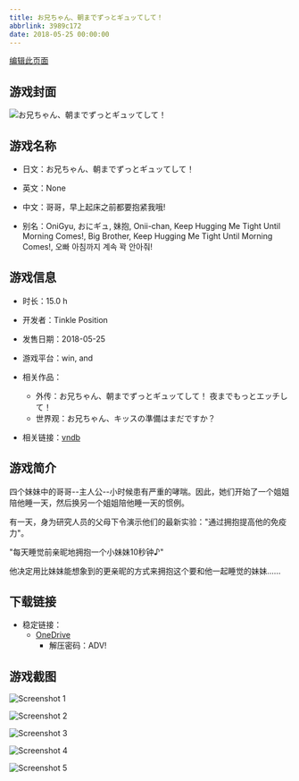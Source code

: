 ```yaml
---
title: お兄ちゃん、朝までずっとギュッてして！
abbrlink: 3989c172
date: 2018-05-25 00:00:00
---
```

[编辑此页面](https://github.com/ACG-3/ADV3-source/blob/main/source/_posts/games/%E3%81%8A%E5%85%84%E3%81%A1%E3%82%83%E3%82%93%E3%80%81%E6%9C%9D%E3%81%BE%E3%81%A7%E3%81%9A%E3%81%A3%E3%81%A8%E3%82%AE%E3%83%A5%E3%83%83%E3%81%A6%E3%81%97%E3%81%A6%EF%BC%81.md)

## 游戏封面

![お兄ちゃん、朝までずっとギュッてして！](https://pan.timero.xyz/onedrive/img_lib_001/%E3%81%8A%E5%85%84%E3%81%A1%E3%82%83%E3%82%93%E3%80%81%E6%9C%9D%E3%81%BE%E3%81%A7%E3%81%9A%E3%81%A3%E3%81%A8%E3%82%AE%E3%83%A5%E3%83%83%E3%81%A6%E3%81%97%E3%81%A6%EF%BC%81_cover.avif)


## 游戏名称

- 日文：お兄ちゃん、朝までずっとギュッてして！
- 英文：None
- 中文：哥哥，早上起床之前都要抱紧我哦!

- 别名：OniGyu, おにギュ, 妹抱, Onii-chan, Keep Hugging Me Tight Until Morning Comes!, Big Brother, Keep Hugging Me Tight Until Morning Comes!, 오빠 아침까지 계속 꽉 안아줘!


## 游戏信息

- 时长：15.0 h
- 开发者：Tinkle Position
- 发售日期：2018-05-25
- 游戏平台：win, and
- 相关作品：
   - 外传：お兄ちゃん、朝までずっとギュッてして！ 夜までもっとエッチして！
   - 世界观：お兄ちゃん、キッスの準備はまだですか？

- 相关链接：[vndb](https://vndb.org/v22345)


## 游戏简介

四个妹妹中的哥哥--主人公--小时候患有严重的哮喘。因此，她们开始了一个姐姐陪他睡一天，然后换另一个姐姐陪他睡一天的惯例。

有一天，身为研究人员的父母下令演示他们的最新实验："通过拥抱提高他的免疫力"。

"每天睡觉前亲昵地拥抱一个小妹妹10秒钟♪"

他决定用比妹妹能想象到的更亲昵的方式来拥抱这个要和他一起睡觉的妹妹......


## 下载链接

- 稳定链接：
    - [OneDrive](https://pan.timero.xyz/onedrive/adv_lib_001/%E3%81%8A%E5%85%84%E3%81%A1%E3%82%83%E3%82%93%E3%80%81%E6%9C%9D%E3%81%BE%E3%81%A7%E3%81%9A%E3%81%A3%E3%81%A8%E3%82%AE%E3%83%A5%E3%83%83%E3%81%A6%E3%81%97%E3%81%A6%EF%BC%81)
        - 解压密码：ADV!



## 游戏截图


![Screenshot 1](https://pan.timero.xyz/onedrive/img_lib_001/%E3%81%8A%E5%85%84%E3%81%A1%E3%82%83%E3%82%93%E3%80%81%E6%9C%9D%E3%81%BE%E3%81%A7%E3%81%9A%E3%81%A3%E3%81%A8%E3%82%AE%E3%83%A5%E3%83%83%E3%81%A6%E3%81%97%E3%81%A6%EF%BC%81_Screenshot_1.avif)

![Screenshot 2](https://pan.timero.xyz/onedrive/img_lib_001/%E3%81%8A%E5%85%84%E3%81%A1%E3%82%83%E3%82%93%E3%80%81%E6%9C%9D%E3%81%BE%E3%81%A7%E3%81%9A%E3%81%A3%E3%81%A8%E3%82%AE%E3%83%A5%E3%83%83%E3%81%A6%E3%81%97%E3%81%A6%EF%BC%81_Screenshot_2.avif)

![Screenshot 3](https://pan.timero.xyz/onedrive/img_lib_001/%E3%81%8A%E5%85%84%E3%81%A1%E3%82%83%E3%82%93%E3%80%81%E6%9C%9D%E3%81%BE%E3%81%A7%E3%81%9A%E3%81%A3%E3%81%A8%E3%82%AE%E3%83%A5%E3%83%83%E3%81%A6%E3%81%97%E3%81%A6%EF%BC%81_Screenshot_3.avif)

![Screenshot 4](https://pan.timero.xyz/onedrive/img_lib_001/%E3%81%8A%E5%85%84%E3%81%A1%E3%82%83%E3%82%93%E3%80%81%E6%9C%9D%E3%81%BE%E3%81%A7%E3%81%9A%E3%81%A3%E3%81%A8%E3%82%AE%E3%83%A5%E3%83%83%E3%81%A6%E3%81%97%E3%81%A6%EF%BC%81_Screenshot_4.avif)

![Screenshot 5](https://pan.timero.xyz/onedrive/img_lib_001/%E3%81%8A%E5%85%84%E3%81%A1%E3%82%83%E3%82%93%E3%80%81%E6%9C%9D%E3%81%BE%E3%81%A7%E3%81%9A%E3%81%A3%E3%81%A8%E3%82%AE%E3%83%A5%E3%83%83%E3%81%A6%E3%81%97%E3%81%A6%EF%BC%81_Screenshot_5.avif)


